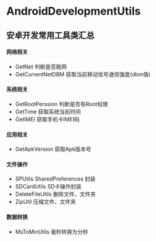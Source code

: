 # AndroidDevelopmentUtils
## 安卓开发常用工具类汇总

#### 网络相关

 * GetNet               判断是否联网
 * GetCurrentNetDBM     获取当前移动信号通信强度(dbm值)
  
#### 系统相关
  
 * GetRootPerssion      判断是否有Root权限
 * GetTime              获取系统当前时间
 * GetIMEI              获取手机卡IMEI码
 
#### 应用相关 

 * GetApkVersion        获取Apk版本号
  
#### 文件操作
 * SPUtils              SharedPreferences 封装
 * SDCardUtils          SD卡操作封装
 * DeleteFileUtils      删除文件、文件夹
 * ZipUtil              压缩文件、文件夹
#### 数据转换 
 * MsToMinUtils         毫秒转换为分秒
